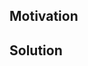 <!--
Thank you for your Pull Request. Please provide a description above and review
the requirements below.

Bug fixes and new features should include tests.

Contributors guide: https://github.com/tokio-rs/tokio-trace-nursery/blob/master/CONTRIBUTING.md
-->

## Motivation

<!--
Explain the context and why you're making that change. What is the problem
you're trying to solve? If a new feature is being added, describe the intended
use case that feature fulfills.
-->

## Solution

<!--
Summarize the solution and provide any necessary context needed to understand
the code change.
-->
